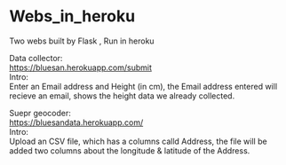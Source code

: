﻿# Webs_in_heroku
Two webs built by Flask , Run in heroku  


Data collector:  
https://bluesan.herokuapp.com/submit  
Intro:  
Enter an Email address and Height (in cm), the Email address entered will recieve an email, shows the height data we already collected.  


Suepr geocoder:  
https://bluesandata.herokuapp.com/  
Intro:  
Upload an CSV file, which has a columns calld Address, the file will be added two columns about the longitude & latitude of the Address.  
